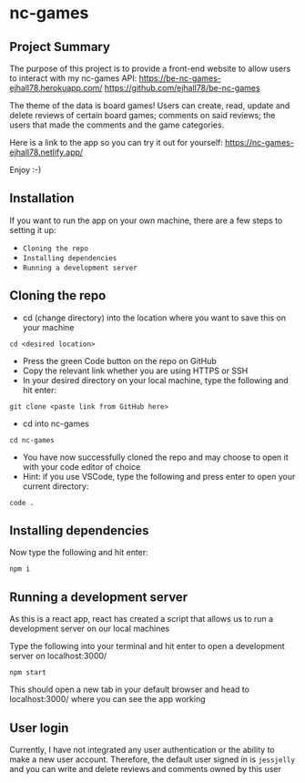 # nc-games

## Project Summary

The purpose of this project is to provide a front-end website to allow users to interact with my nc-games API: https://be-nc-games-ejhall78.herokuapp.com/ https://github.com/ejhall78/be-nc-games

The theme of the data is board games! Users can create, read, update and delete reviews of certain board games; comments on said reviews; the users that made the comments and the game categories.

Here is a link to the app so you can try it out for yourself: https://nc-games-ejhall78.netlify.app/

Enjoy :-)

## Installation

If you want to run the app on your own machine, there are a few steps to setting it up:

- `Cloning the repo`
- `Installing dependencies`
- `Running a development server`

## Cloning the repo

- cd (change directory) into the location where you want to save this on your machine

```
cd <desired location>
```

- Press the green Code button on the repo on GitHub
- Copy the relevant link whether you are using HTTPS or SSH
- In your desired directory on your local machine, type the following and hit enter:

```
git clone <paste link from GitHub here>
```

- cd into nc-games

```
cd nc-games
```

- You have now successfully cloned the repo and may choose to open it with your code editor of choice
- Hint: if you use VSCode, type the following and press enter to open your current directory:

```
code .
```

## Installing dependencies

Now type the following and hit enter:

```
npm i
```

## Running a development server

As this is a react app, react has created a script that allows us to run a development server on our local machines

Type the following into your terminal and hit enter to open a development server on localhost:3000/

```
npm start
```

This should open a new tab in your default browser and head to localhost:3000/ where you can see the app working

## User login

Currently, I have not integrated any user authentication or the ability to make a new user account. Therefore, the default user signed in is `jessjelly` and you can write and delete reviews and comments owned by this user
